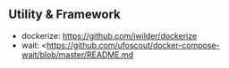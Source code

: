 ## Utility & Framework

- dockerize: https://github.com/jwilder/dockerize
- wait: <https://github.com/ufoscout/docker-compose-wait/blob/master/README.md